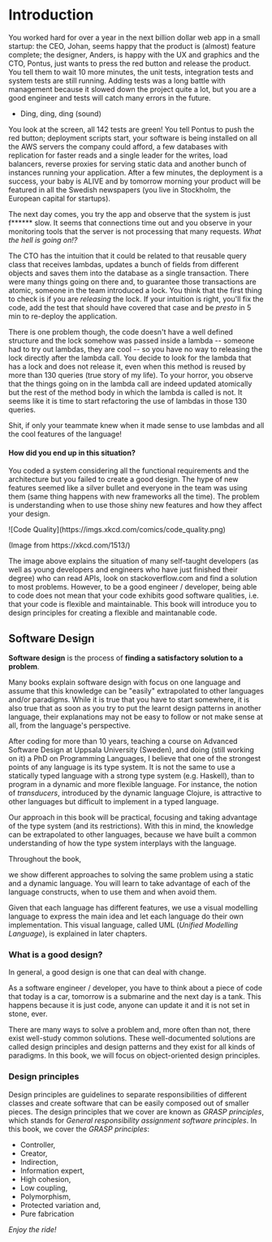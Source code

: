# Introduction

<span class="firstcharacter">Y</span>ou worked hard for over a year in the next billion dollar web app in a
small startup: the CEO, Johan, seems happy that the product is (almost) feature
complete; the designer, Anders, is happy with the UX and graphics and the CTO, Pontus,
just wants to press the red button and release the product. You tell them to wait
10 more minutes, the unit tests, integration tests and system tests are still running.
Adding tests was a long battle with management because it slowed down the project
quite a lot, but you are a good engineer and tests will catch many errors in the future.

- Ding, ding, ding (sound)

You look at the screen, all 142 tests are green! You tell Pontus to push the red button;
deployment scripts start, your software is being installed on all the AWS servers the
company could afford, a few databases with replication for faster reads and
a single leader for the writes, load balancers, reverse proxies for serving
static data and another bunch of instances running your application. After a few minutes,
the deployment is a success, your baby is ALIVE and by tomorrow morning your product will
be featured in all the Swedish newspapers (you live in Stockholm, the European capital for startups).

The next day comes, you try the app and observe that the system is just f****** slow.
It seems that connections time out and you observe in your monitoring tools that the
server is not processing that many requests. *What the hell is going on!?*

The CTO has the intuition that it could be related to that reusable query class that
receives lambdas, updates a bunch of fields from different objects and saves them into
the database as a single transaction. There were many things going on there and, to guarantee
those transactions are atomic, someone in the team
introduced a lock. You think that the first thing to check is
if you are *releasing* the lock. If your intuition is right, you'll fix the code,
add the test that should have covered that case and be *presto* in 5 min to re-deploy the application.

There is one problem though, the code doesn't have a well defined structure and the
lock somehow was passed inside a lambda -- someone had to try out lambdas,
they are cool -- so you have no way to releasing the lock directly after the lambda call.
You decide to look for the lambda that has a lock and does not release it,
even when this method is reused by more than 130 queries (true story of my life).
To your horror, you observe that the things going on in the lambda call are indeed updated
atomically but the rest of the method body in which the lambda is called is not.
It seems like it is time to start refactoring the use of lambdas in those 130 queries.
<!-- Moreover, this method is used for multiple purposes and -->
<!-- you are passing a bunch of lambdas and there's no easy way to tell which one has -->
<!-- the damn lock!  -->
Shit, if only your teammate knew when it made sense to use lambdas and all the
cool features of the language!

#### **How did you end up in this situation?**

You coded a system considering all the functional requirements and the architecture
but you failed to create a good design. The hype of new features seemed like a silver
bullet and everyone in the team was using them (same thing happens with new frameworks all the time).
The problem is understanding when to use those shiny new features and how they affect your design.

<div class="figure">
![Code Quality](https://imgs.xkcd.com/comics/code_quality.png)
<p>(Image from https://xkcd.com/1513/)</p>
</div>

The image above explains the situation of many self-taught developers (as well
as young developers and engineers who have just finished their degree)
who can read APIs, look on stackoverflow.com and find a solution
to most problems. However, to be a good engineer / developer,
being able to code does not mean that your code exhibits good software qualities,
i.e. that your code is flexible and maintainable.
This book will introduce you to design principles for creating a flexible
and maintanable code.

## Software Design

**Software design** is the process of **finding a satisfactory solution to a problem**.

Many books explain software design with focus on one language and assume that this
knowledge can be "easily" extrapolated to other languages and/or paradigms. While
it is true that you have to start somewhere, it is also true that as soon as you
try to put the learnt design patterns in another language, their explanations may
not be easy to follow or not make sense at all, from the language's perspective.

After coding for more than 10 years, teaching a course on Advanced Software
Design at Uppsala University (Sweden), and doing (still working on it) a PhD on Programming Languages,
I believe that one of the strongest points of any language is its type system.
It is not the same to use a statically typed language with a strong type system (e.g. Haskell),
than to program in a dynamic and more flexible language. For instance,
the notion of *transducers*, introduced by the dynamic language Clojure,
is attractive to other languages but difficult to implement in a typed language.

Our approach in this book will be practical,
focusing and taking advantage of the type system (and its restrictions).
With this in mind, the knowledge can be extrapolated to
other languages, because we have built a common understanding of how the type system
interplays with the language.

Throughout the book,
<!-- For this reason, we are going to cover design principles from the perspective of -->
<!-- different languages and type systems, and  -->
we show different approaches to solving the same problem using a static and a dynamic language.
You will learn to take advantage of each of the language
constructs, when to use them and when avoid them.

Given that each language has different features, we use a visual modelling language
to express the main idea and let each language do their own implementation.
This visual language, called UML (*Unified Modelling Language*), is explained
in later chapters.

<!-- Before one can start with an implementation there needs to be a clear specification -->
<!-- of the problem to solve and a good understanding of the domain of the system under -->
<!-- design (you can draw a domain model to clarify ideas). You can also write an informal -->
<!-- document that describes the steps necessary to solve the problem (class and sequence -->
<!-- diagrams can help here) and notes about the expected non-functional requirements, i.e., -->
<!-- importing your friends' favourite places cannot block the main thread and should finish -->
<!-- in less than 30 seconds. -->

<!-- ### Agile methodologies -->

<!-- Given the definition above, designing software seems to be completely disjoint -->
<!-- from agile methodologies, e.g. Scrum, where you break user stories into smaller -->
<!-- tasks until everything is clear to the whole team. In Scrum there seems to be no -->
<!-- domain model, not a single static and/or behavioural diagram, no architecture, etc, -->
<!-- just code-what-the-post-it says. There is one problem if this approach is taken literally -->
<!-- though: the post-it tells you what the problem is but not how to design it! You, as a -->
<!-- software engineer, should look at domain modelling, static and behaviour models and -->
<!-- architectural diagrams as tools under your belt that may be used if required, even in -->
<!-- agile methodologies. -->

<!-- Software design is all about making decisions. -->

<!-- Every problem involves taking small and big decisions and these influence the final -->
<!-- outcome of your software. For instance, the "simple" task of choosing a programming -->
<!-- language has a tremendous impact on your software. Choose a dynamic language and you'll -->
<!-- find quite a lot of errors at runtime (even if you use a test-driven development approach). -->
<!-- Other example is choosing between a object-oriented or a functional language. You can always -->
<!-- write the same piece of software using one paradigm or the other. However, one of them will -->
<!-- bring inherent benefits while the other one puts some extra burden in your code. -->

<!-- <div class="figure"> -->
<!-- ![](https://imgs.xkcd.com/comics/code_quality_2.png) -->
<!-- <p>(Image from http://xkcd.com/1695/)</p> -->
<!-- </div> -->

### What is a good design?

In general, a good design is one that can deal with change.

As a software engineer / developer, you have to think about a piece of code that today is a car,
tomorrow is a submarine and the next day is a tank. This happens because it is just
code, anyone can update it and it is not set in stone, ever.

There are many ways to solve a problem and, more often than not, there exist well-study
common solutions. These well-documented solutions are called design principles and design patterns and they
exist for all kinds of paradigms. In this book, we will focus on object-oriented design principles.

### Design principles

Design principles are guidelines to separate responsibilities of different classes and create
software that can be easily composed out of smaller pieces. The design principles
that we cover are known as *GRASP principles*, which stands for
*General responsibility assignment software principles*. In this book,
we cover the *GRASP principles*:

* Controller,
* Creator,
* Indirection,
* Information expert,
* High cohesion,
* Low coupling,
* Polymorphism,
* Protected variation and,
* Pure fabrication

*Enjoy the ride!*

<!-- Next chapter: Case Study -->
